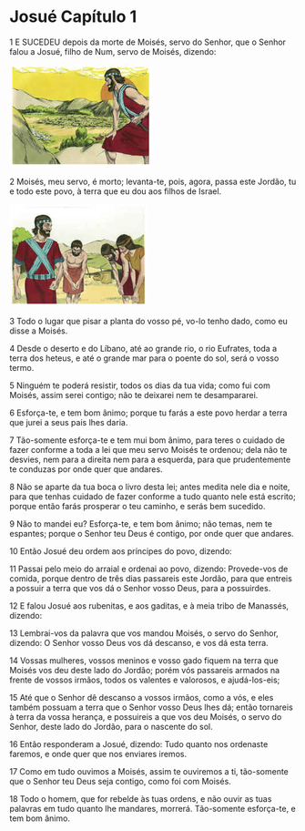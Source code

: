 # Josué Capítulo 1

1	E SUCEDEU depois da morte de Moisés, servo do Senhor, que o Senhor falou a Josué, filho de Num, servo de Moisés, dizendo:

![](.img/06_Jo_01_01_RG.jpg)

2	Moisés, meu servo, é morto; levanta-te, pois, agora, passa este Jordão, tu e todo este povo, à terra que eu dou aos filhos de Israel.

![](.img/06_Jo_01_02_RG.jpg)

3	Todo o lugar que pisar a planta do vosso pé, vo-lo tenho dado, como eu disse a Moisés.

4	Desde o deserto e do Líbano, até ao grande rio, o rio Eufrates, toda a terra dos heteus, e até o grande mar para o poente do sol, será o vosso termo.

5	Ninguém te poderá resistir, todos os dias da tua vida; como fui com Moisés, assim serei contigo; não te deixarei nem te desampararei.

6	Esforça-te, e tem bom ânimo; porque tu farás a este povo herdar a terra que jurei a seus pais lhes daria.

7	Tão-somente esforça-te e tem mui bom ânimo, para teres o cuidado de fazer conforme a toda a lei que meu servo Moisés te ordenou; dela não te desvies, nem para a direita nem para a esquerda, para que prudentemente te conduzas por onde quer que andares.

8	Não se aparte da tua boca o livro desta lei; antes medita nele dia e noite, para que tenhas cuidado de fazer conforme a tudo quanto nele está escrito; porque então farás prosperar o teu caminho, e serás bem sucedido.

9	Não to mandei eu? Esforça-te, e tem bom ânimo; não temas, nem te espantes; porque o Senhor teu Deus é contigo, por onde quer que andares.

10	Então Josué deu ordem aos príncipes do povo, dizendo:

11	Passai pelo meio do arraial e ordenai ao povo, dizendo: Provede-vos de comida, porque dentro de três dias passareis este Jordão, para que entreis a possuir a terra que vos dá o Senhor vosso Deus, para a possuirdes.

12	E falou Josué aos rubenitas, e aos gaditas, e à meia tribo de Manassés, dizendo:

13	Lembrai-vos da palavra que vos mandou Moisés, o servo do Senhor, dizendo: O Senhor vosso Deus vos dá descanso, e vos dá esta terra.

14	Vossas mulheres, vossos meninos e vosso gado fiquem na terra que Moisés vos deu deste lado do Jordão; porém vós passareis armados na frente de vossos irmãos, todos os valentes e valorosos, e ajudá-los-eis;

15	Até que o Senhor dê descanso a vossos irmãos, como a vós, e eles também possuam a terra que o Senhor vosso Deus lhes dá; então tornareis à terra da vossa herança, e possuireis a que vos deu Moisés, o servo do Senhor, deste lado do Jordão, para o nascente do sol.

16	Então responderam a Josué, dizendo: Tudo quanto nos ordenaste faremos, e onde quer que nos enviares iremos.

17	Como em tudo ouvimos a Moisés, assim te ouviremos a ti, tão-somente que o Senhor teu Deus seja contigo, como foi com Moisés.

18	Todo o homem, que for rebelde às tuas ordens, e não ouvir as tuas palavras em tudo quanto lhe mandares, morrerá. Tão-somente esforça-te, e tem bom ânimo.


